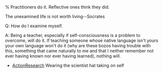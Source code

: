 % Practitioners do it. Reflective ones think they did.

The unexamined life is not worth living--Socrates

Q: How do I examine myself.

A: Being a teacher, especially if self-consciousness is a problem to overcome, will do it. If teaching someone whose native language isn't yours your own language won't do it (why are these bozos having trouble with this, something that came naturally to me and that I neither remember not ever having known nor ever having learned), nothing will.

- [ActionResearch](ActionResearch.html) Wearing the scientist hat taking on self

